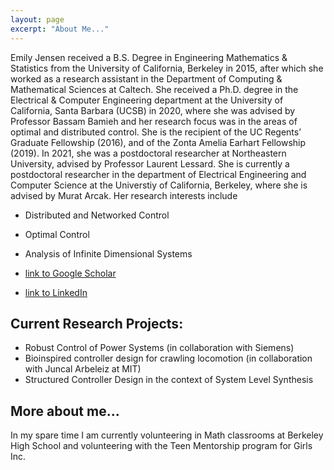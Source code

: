 ```yaml
---
layout: page
excerpt: "About Me..."
---
```


Emily Jensen received a B.S. Degree in Engineering Mathematics & Statistics from the University of California, Berkeley in 2015, after which she worked as a research assistant in the Department of Computing & Mathematical Sciences at Caltech. She received a Ph.D. degree in the Electrical & Computer Engineering department at the University of California, Santa Barbara (UCSB) in 2020, where she was advised by Professor Bassam Bamieh and her research focus was in the areas of optimal and distributed control. She is the recipient of the UC Regents’ Graduate Fellowship (2016), and of
the Zonta Amelia Earhart Fellowship (2019). In 2021, she was a postdoctoral researcher at Northeastern University, advised by Professor Laurent Lessard. She is currently a postdoctoral researcher in the department of Electrical Engineering and Computer Science at the Universtiy of California, Berkeley, where she is advised by Murat Arcak. Her research interests include 

- Distributed and Networked Control
- Optimal Control
- Analysis of Infinite Dimensional Systems


- [link to Google Scholar](https://scholar.google.com/citations?user=WzacMi8AAAAJ&hl=en&authuser=1)
- [link to LinkedIn](https://www.linkedin.com/in/emilyljensen)


## Current Research Projects:

- Robust Control of Power Systems (in collaboration with Siemens)
- Bioinspired controller design for crawling locomotion (in collaboration with Juncal Arbeleiz at MIT) 
- Structured Controller Design in the context of System Level Synthesis


## More about me...

In my spare time I am currently volunteering in Math classrooms at Berkeley High School and volunteering with the Teen Mentorship program for Girls Inc. 
